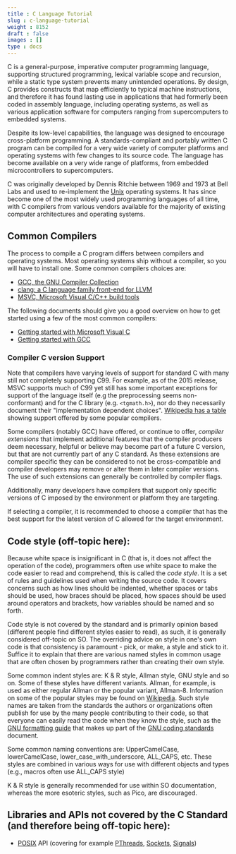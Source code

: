 ```yaml
---
title : C Language Tutorial
slug : c-language-tutorial
weight : 8152
draft : false
images : []
type : docs
---
```


C is a general-purpose, imperative computer programming language, supporting structured programming, lexical variable scope and recursion, while a static type system prevents many unintended operations. By design, C provides constructs that map efficiently to typical machine instructions, and therefore it has found lasting use in applications that had formerly been coded in assembly language, including operating systems, as well as various application software for computers ranging from supercomputers to embedded systems.

Despite its low-level capabilities, the language was designed to encourage cross-platform programming. A standards-compliant and portably written C program can be compiled for a very wide variety of computer platforms and operating systems with few changes to its source code. The language has become available on a very wide range of platforms, from embedded microcontrollers to supercomputers.


C was originally developed by Dennis Ritchie between 1969 and 1973 at Bell Labs and used to re-implement the [Unix][1] operating systems. It has since become one of the most widely used programming languages of all time, with C compilers from various vendors available for the majority of existing computer architectures and operating systems.

Common Compilers
----------------

The process to compile a C program differs between compilers and operating systems. Most operating systems ship without a compiler, so you will have to install one. Some common compilers choices are: 

- [GCC, the GNU Compiler Collection](https://gcc.gnu.org/)
- [clang: a C language family front-end for LLVM](http://clang.llvm.org/)
- [MSVC, Microsoft Visual C/C++ build tools](http://landinghub.visualstudio.com/visual-cpp-build-tools)

The following documents should give you a good overview on how to get started using a few of the most common compilers:

- [Getting started with Microsoft Visual C](https://msdn.microsoft.com/en-us/library/bb384838.aspx)
- [Getting started with GCC](https://www3.ntu.edu.sg/home/ehchua/programming/cpp/gcc_make.html)

### Compiler C version Support ###
Note that compilers have varying levels of support for standard C with many still not completely supporting C99. For example, as of the 2015 release, MSVC supports much of C99 yet still has some important exceptions for support of the language itself (e.g the preprocessing seems non-conformant) and for the C library (e.g. `<tgmath.h>`), nor do they necessarily document their "implementation dependent choices". [Wikipedia has a table][2] showing support offered by some popular compilers.

Some compilers (notably GCC) have offered, or continue to offer, *compiler extensions* that implement additional features that the compiler producers deem necessary, helpful or believe may become part of a future C version, but that are not currently part of any C standard. As these extensions are compiler specific they can be considered to not be cross-compatible and compiler developers may remove or alter them in later compiler versions. The use of such extensions can generally be controlled by compiler flags.

Additionally, many developers have compilers that support only specific versions of C imposed by the environment or platform they are targeting. 

If selecting a compiler, it is recommended to choose a compiler that has the best support for the latest version of C allowed for the target environment.

Code style (off-topic here):
----------
Because white space is insignificant in C (that is, it does not affect the operation of the code), programmers often use white space to make the code easier to read and comprehend, this is called the *code style*. It is a set of rules and guidelines used when writing the source code. It covers concerns such as how lines should be indented, whether spaces or tabs should be used, how braces should be placed, how spaces should be used around operators and brackets, how variables should be named and so forth.

Code style is not covered by the standard and is primarily opinion based (different people find different styles easier to read), as such, it is generally considered off-topic on SO. The overriding advice on style in one's own code is that consistency is paramount - pick, or make, a style and stick to it. Suffice it to explain that there are various named styles in common usage that are often chosen by programmers rather than creating their own style. 

Some common indent styles are: K & R style, Allman style, GNU style and so on. Some of these styles have different variants. Allman, for example, is used as either regular Allman or the popular variant, Allman-8. Information on some of the popular styles may be found on [Wikipedia][3]. Such style names are taken from the standards the authors or organizations often publish for use by the many people contributing to their code, so that everyone can easily read the code when they know the style, such as the [GNU formatting guide][4] that makes up part of the [GNU coding standards][5] document.

Some common naming conventions are: UpperCamelCase, lowerCamelCase, lower_case_with_underscore, ALL_CAPS, etc. These styles are combined in various ways for use with different objects and types (e.g., macros often use ALL_CAPS style)

K & R style is generally recommended for use within SO documentation, whereas the more esoteric styles, such as Pico, are discouraged.

Libraries and APIs not covered by the C Standard (and therefore being off-topic here):
-----------------------------------------------------------------------
* [POSIX][6] API (covering for example [PThreads][7], [Sockets][8], [Signals][9])


  [1]: https://en.wikipedia.org/wiki/Unix
  [2]: https://en.wikipedia.org/wiki/C99#Implementations
  [3]: https://en.wikipedia.org/wiki/Indent_style
  [4]: https://www.gnu.org/prep/standards/html_node/Writing-C.html
  [5]: https://www.gnu.org/prep/standards/html_node/index.html
  [6]: https://www.wikiod.com/posix
  [7]: https://www.wikiod.com/posix/threads
  [8]: https://www.wikiod.com/posix/sockets
  [9]: https://www.wikiod.com/posix/signals

